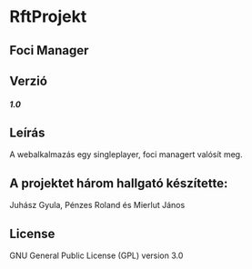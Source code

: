 RftProjekt
====
Foci Manager
------
Verzió
------
##### 1.0

Leírás
------
A webalkalmazás egy singleplayer, foci managert valósít meg.

A projektet három hallgató készítette:
------
Juhász Gyula, Pénzes Roland és Mierlut János

License
------
GNU General Public License (GPL) version 3.0